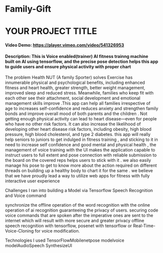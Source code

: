# Family-Gift

# YOUR PROJECT TITLE
#### Video Demo: https://player.vimeo.com/video/541326953
#### Description:   This is Voice enabled(trainer) AI fitness trainng machine built on AI using tensorflow, and the precise pose detection helps this app to guide users and ensure physical activity with proper chart



The problem Health NUT (A family Sporter) solves
Exercise has innumerable physical and psychological benefits, including enhanced fitness and heart health, greater strength, better weight management, improved sleep and reduced stress. Meanwhile, families who keep fit with each other see their attachment, social development and emotional management skills improve .This app can help all families irrespective of age to increases self-confidence and reduces anxiety and strengthen family bonds and improve overall mood of both parents and the children . Not getting enough physical activity can lead to heart disease—even for people who have no other risk factors. It can also increase the likelihood of developing other heart disease risk factors, including obesity, high blood pressure, high blood cholesterol, and type 2 diabetes. this app will really help seniors to juniors to get indulged in fitness training , and sticking to it in need to increase self confidence and good mental and physical health , the management of voice training with the UI makes the application capable to instruct users to full extent and pose connection with reliable submission to the board on the covered reps helps users to stick with it . we also easily manage his pose to get to know more about the action required on different threads on building up a healthy body to chart it for the same . we believe that we have proudly lead a way to utilize web apps for fitness with fully interactive user experience

Challenges I ran into
building a Model via Tensorflow
Speech Recognition and Voice command

synchronize the offline operation of the word recognition with the online operation of ai recognition
guaranteeing the privacy of users.
securing code
voice commands that are spoken after the imperative ones are sent to the internet which will result with more secure and
greater privacy
offline speech recognition with tensorflow,
posenet with tensorflow or Real-Time-Voice-Cloning for voice modification.


Technologies I used
TensorFlowMobilenetpose modelvoice modelAudioSpeech SynthesizeUI

  
